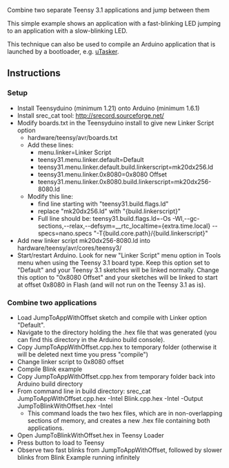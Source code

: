 Combine two separate Teensy 3.1 applications and jump between them

This simple example shows an application with a fast-blinking LED jumping to an application with a slow-blinking LED.

This technique can also be used to compile an Arduino application that is launched by a bootloader, e.g. [uTasker](http://www.utasker.com/kinetis.html).

## Instructions

### Setup

* Install Teensyduino (minimum 1.21) onto Arduino (minimum 1.6.1)
* Install srec_cat tool: http://srecord.sourceforge.net/
* Modify boards.txt in the Teensyduino install to give new Linker Script option
    * hardware/teensy/avr/boards.txt
    * Add these lines:
        * menu.linker=Linker Script
        * teensy31.menu.linker.default=Default
        * teensy31.menu.linker.default.build.linkerscript=mk20dx256.ld
        * teensy31.menu.linker.0x8080=0x8080 Offset
        * teensy31.menu.linker.0x8080.build.linkerscript=mk20dx256-8080.ld
    * Modify this line:
        * find line starting with "teensy31.build.flags.ld"
        * replace "mk20dx256.ld" with "{build.linkerscript}"
        * Full line should be: teensy31.build.flags.ld=-Os -Wl,--gc-sections,--relax,--defsym=__rtc_localtime={extra.time.local} --specs=nano.specs "-T{build.core.path}/{build.linkerscript}"
* Add new linker script mk20dx256-8080.ld into hardware/teensy/avr/cores/teensy3/
* Start/restart Arduino.  Look for new "Linker Script" menu option in Tools menu when using the Teensy 3.1 board type.  Keep this option set to "Default" and your Teensy 3.1 sketches will be linked normally.  Change this option to "0x8080 Offset" and your sketches will be linked to start at offset 0x8080 in Flash (and will not run on the Teensy 3.1 as is).

### Combine two applications

* Load JumpToAppWithOffset sketch and compile with Linker option "Default".
* Navigate to the directory holding the .hex file that was generated (you can find this directory in the Arduino build console).
* Copy JumpToAppWithOffset.cpp.hex to temporary folder (otherwise it will be deleted next time you press "compile")
* Change linker script to 0x8080 offset
* Compile Blink example
* Copy JumpToAppWithOffset.cpp.hex from temporary folder back into Arduino build directory
* From command line in build directory: srec_cat JumpToAppWithOffset.cpp.hex -Intel Blink.cpp.hex -Intel -Output JumpToBlinkWithOffset.hex -Intel
    * This command loads the two hex files, which are in non-overlapping sections of memory, and creates a new .hex file containing both applications.
* Open JumpToBlinkWithOffset.hex in Teensy Loader
* Press button to load to Teensy
* Observe two fast blinks from JumpToAppWithOffset, followed by slower blinks from Blink Example running infinitely






